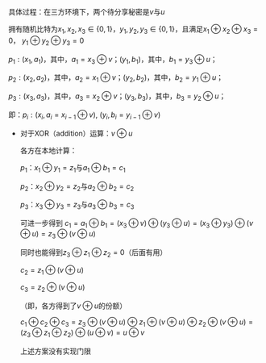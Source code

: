 具体过程：在三方环境下，两个待分享秘密是$v$与$u$

拥有随机比特为$x_1,x_2,x_3 \in \{0,1\}$，$y_1,y_2,y_3 \in \{0,1\}$，且满足$x_1 \oplus x_2 \oplus x_3 = 0$， $y_1 \oplus y_2 \oplus y_3 = 0$

$p_1:(x_1,a_1)$，其中，$a_1=x_3 \oplus v$；$(y_1,b_1)$，其中，$b_1=y_3 \oplus u$；

$p_2:(x_2,a_2)$，其中，$a_2=x_1 \oplus v$；$(y_2,b_2)$，其中，$b_2=y_1 \oplus u$；

$p_3:(x_3,a_3)$，其中，$a_3=x_2 \oplus v$；$(y_3,b_3)$，其中，$b_3=y_2 \oplus u$；

即：$p_i:(x_i,a_i=x_{i-1} \oplus v)$, $(y_i,b_i=y_{i-1} \oplus v)$

- 对于XOR（addition）运算：$v \oplus u$

  各方在本地计算：

  $p_1$：$x_1 \oplus y_1 = z_1$与$a_1 \oplus b_1 = c_1$

  $p_2$：$x_2 \oplus y_2 = z_2$与$a_2 \oplus b_2 = c_2$

  $p_3$：$x_3 \oplus y_3 = z_3$与$a_3 \oplus b_3 = c_3$

  可进一步得到 $c_1=a_1 \oplus b_1 = (x_3 \oplus v) \oplus (y_3 \oplus u) = (x_3 \oplus y_3) \oplus(v \oplus u) = z_3 \oplus (v \oplus u)$

  同时也能得到$z_3 \oplus z_1 \oplus z_2 = 0$（后面有用）

  $c_2 = z_1 \oplus (v \oplus u)$	

  $c_3 = z_2 \oplus (v \oplus u)$	

  （即，各方得到了$v \oplus u$的份额）

  $c_1 \oplus c_2 \oplus c_3 = z_3 \oplus (v \oplus u) \oplus z_1 \oplus (v \oplus u) \oplus z_2 \oplus (v \oplus u) = (z_3 \oplus z_1 \oplus z_2) \oplus (u \oplus v) = u \oplus v$

  上述方案没有实现门限
